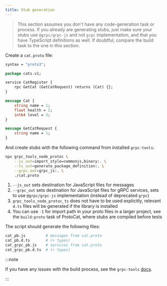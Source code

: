 ```yaml
---
title: Stub generation
---
```


> This section assumes you don't have any code-generation task or process. If you already are generating stubs, just make sure your stubs use `@grpc/grpc-js` and not `grpc` implementation, and that you have TypeScript definitions as well. If doubtful, compare the build task to the one in this section.

Create a `cat.proto` file:

```protobuf
syntax = "proto3";

package cats.v1;

service CatRegister {
    rpc GetCat (GetCatRequest) returns (Cat) {};
}

message Cat {
    string name = 1;
    float health = 2;
    int64 level = 3;
}

message GetCatRequest {
    string name = 1;
}
```

And create stubs with the following command from installed `grpc-tools`:

```bash
npx grpc_tools_node_protoc \
    --js_out=import_style=commonjs,binary:. \
    --ts_out=generate_package_definition:. \
    --grpc_out=grpc_js:. \
    ./cat.proto
```

1. `--js_out` sets destination for JavaScript files for messages
1. `--grpc_out` sets destination for JavaScript files for gRPC services, sets to use `@grpc/grpc-js` implementation (instead of deprecated `grpc`)
1. `grpc_tools_node_protoc_ts` does not have to be used explicitly, relevant `d.ts` files will be generated if the library is installed
1. You can use `-I` for import path in your proto files in a larger project, see the `build:proto` task of ProtoCat, where stubs are compiled before tests

The script should generate the following files:

```bash
cat_pb.js         # messages from cat.proto
cat_pb.d.ts       # (+ types)
cat_grpc_pb.js    # services from cat.proto
cat_grpc_pb.d.ts  # (+ types)
```

:::note

If you have any issues with the build process, see the `grpc-tools` [docs](https://github.com/grpc/grpc-node/tree/master/packages/grpc-tools).

:::
